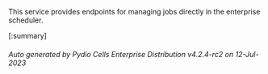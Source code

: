 






This service provides endpoints for managing jobs directly in the enterprise scheduler.

[:summary]

###### Auto generated by Pydio Cells Enterprise Distribution v4.2.4-rc2 on 12-Jul-2023
